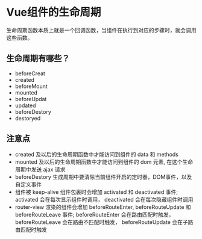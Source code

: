 # Vue组件的生命周期

生命周期函数本质上就是一个回调函数，当组件在执行到对应的步骤时，就会调用这些函数。

## 生命周期有哪些？

* beforeCreat
* created
* beforeMount
* mounted
* beforeUpdat
* updated
* beforeDestory
* destoryed

## 注意点

* created 及以后的生命周期函数中才能访问到组件的 data 和 methods
* mounted 及以后的生命周期函数中才能访问到组件的 dom 元素,  在这个生命周期中发送 ajax 请求
* beforeDestory 生成周期中要清除当前组件开启的定时器，DOM事件，以及自定义事件
* 组件被 keep-alive 组件包裹时会增加 activated 和 deactivated 事件; activated 会在每次显示组件时调用， deactivated 会在每次隐藏组件时调用
* router-view 渲染的组件会增加 beforeRouteEnter, beforeRouteUpdate 和 beforeRouteLeave 事件; beforeRouteEnter 会在路由匹配时触发， beforeRouteLeave 会在路由不匹配时触发， beforeRouteUpdate 会在子路由匹配时触发
